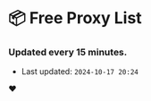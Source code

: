 # :package: Free Proxy List
### Updated every 15 minutes.

- Last updated: `2024-10-17 20:24`

:heart:
